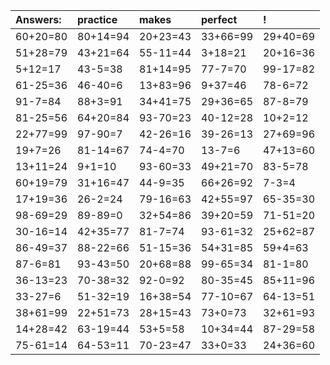 | Answers: | practice | makes | perfect | ! |
| :--- | :--- | :--- | :--- | :--- |
| 60+20=80 | 80+14=94 | 20+23=43 | 33+66=99 | 29+40=69 | 
| 51+28=79 | 43+21=64 | 55-11=44 | 3+18=21 | 20+16=36 | 
| 5+12=17 | 43-5=38 | 81+14=95 | 77-7=70 | 99-17=82 | 
| 61-25=36 | 46-40=6 | 13+83=96 | 9+37=46 | 78-6=72 | 
| 91-7=84 | 88+3=91 | 34+41=75 | 29+36=65 | 87-8=79 | 
| 81-25=56 | 64+20=84 | 93-70=23 | 40-12=28 | 10+2=12 | 
| 22+77=99 | 97-90=7 | 42-26=16 | 39-26=13 | 27+69=96 | 
| 19+7=26 | 81-14=67 | 74-4=70 | 13-7=6 | 47+13=60 | 
| 13+11=24 | 9+1=10 | 93-60=33 | 49+21=70 | 83-5=78 | 
| 60+19=79 | 31+16=47 | 44-9=35 | 66+26=92 | 7-3=4 | 
| 17+19=36 | 26-2=24 | 79-16=63 | 42+55=97 | 65-35=30 | 
| 98-69=29 | 89-89=0 | 32+54=86 | 39+20=59 | 71-51=20 | 
| 30-16=14 | 42+35=77 | 81-7=74 | 93-61=32 | 25+62=87 | 
| 86-49=37 | 88-22=66 | 51-15=36 | 54+31=85 | 59+4=63 | 
| 87-6=81 | 93-43=50 | 20+68=88 | 99-65=34 | 81-1=80 | 
| 36-13=23 | 70-38=32 | 92-0=92 | 80-35=45 | 85+11=96 | 
| 33-27=6 | 51-32=19 | 16+38=54 | 77-10=67 | 64-13=51 | 
| 38+61=99 | 22+51=73 | 28+15=43 | 73+0=73 | 32+61=93 | 
| 14+28=42 | 63-19=44 | 53+5=58 | 10+34=44 | 87-29=58 | 
| 75-61=14 | 64-53=11 | 70-23=47 | 33+0=33 | 24+36=60 | 
